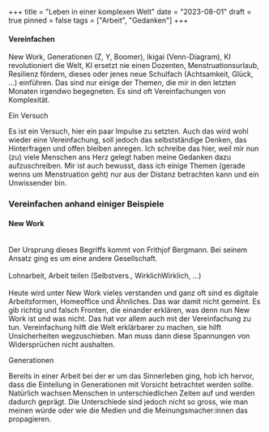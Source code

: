 +++
title = "Leben in einer komplexen Welt"
date = "2023-08-01"
draft = true
pinned = false
tags = ["Arbeit", "Gedanken"]
+++
#### Vereinfachen

New Work, Generationen (Z, Y, Boomer), Ikigai (Venn-Diagram), KI revolutioniert die Welt, KI ersetzt nie einen Dozenten, Menstruationsurlaub, Resilienz fördern, dieses oder jenes neue Schulfach (Achtsamkeit, Glück, ...) einführen. Das sind nur einige der Themen, die mir in den letzten Monaten irgendwo begegneten. Es sind oft Vereinfachungen von Komplexität. 

Ein Versuch

Es ist ein Versuch, hier ein paar Impulse zu setzten. Auch das wird wohl wieder eine Vereinfachung, soll jedoch das selbstständige Denken, das Hinterfragen und offen bleiben anregen. Ich schreibe das hier, weil mir nun (zu) viele Menschen ans Herz gelegt haben meine Gedanken dazu aufzuschreiben. Mir ist auch bewusst, dass ich einige Themen (gerade wenns um Menstruation geht) nur aus der Distanz betrachten kann und ein Unwissender bin. 

### Vereinfachen anhand einiger Beispiele

#### New Work

\
Der Ursprung dieses Begriffs kommt von Frithjof Bergmann. Bei seinem Ansatz ging es um eine andere Gesellschaft. \
\
Lohnarbeit, Arbeit teilen (Selbstvers., WirklichWirklich, ...)\
\
Heute wird unter New Work vieles verstanden und ganz oft sind es digitale Arbeitsformen, Homeoffice und Ähnliches. Das war damit nicht gemeint. Es gib richtig und falsch Fronten, die einander erklären, was denn nun New Work ist und was nicht. Das hat vor allem auch mit der Vereinfachung zu tun. Vereinfachung hilft die Welt erklärbarer zu machen, sie hilft Unsicherheiten wegzuschieben. Man muss dann diese Spannungen von Widersprüchen nicht aushalten. 

Generationen

Bereits in einer Arbeit bei der er um das Sinnerleben ging, hob ich hervor, dass die Einteilung in Generationen mit Vorsicht betrachtet werden sollte. Natürlich wachsen Menschen in unterschiedlichen Zeiten auf und werden dadurch geprägt. Die Unterschiede sind jedoch nicht so gross, wie man meinen würde oder wie die Medien und die Meinungsmacher:innen das propagieren.